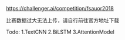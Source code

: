 https://challenger.ai/competition/fsauor2018

比赛数据过大无法上传，请自行前往官方地址下载

Todo:
1.TextCNN
2.BiLSTM
3.AttentionModel
